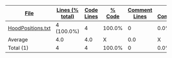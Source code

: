 
|[File](https://github.com/FRCTeam5199/Robot-Code-2021/tree/souper-secret-contraband/Statistics/plaintext/NameAscending.md/)|[Lines (% total)](https://github.com/FRCTeam5199/Robot-Code-2021/tree/souper-secret-contraband/Statistics/plaintext/LinesDescending.md/)|[Code Lines](https://github.com/FRCTeam5199/Robot-Code-2021/tree/souper-secret-contraband/Statistics/plaintext/CodeDescending.md/)|[% Code](https://github.com/FRCTeam5199/Robot-Code-2021/tree/souper-secret-contraband/Statistics/plaintext/ProportionCodeDescending.md/)|[Comment Lines](https://github.com/FRCTeam5199/Robot-Code-2021/tree/souper-secret-contraband/Statistics/plaintext/CommentsDescending.md/)|[% Comment](https://github.com/FRCTeam5199/Robot-Code-2021/tree/souper-secret-contraband/Statistics/plaintext/ProportionCommentsDescending.md/)|[Blank Lines](https://github.com/FRCTeam5199/Robot-Code-2021/tree/souper-secret-contraband/Statistics/plaintext/BlanksDescending.md/)|[% Blank](https://github.com/FRCTeam5199/Robot-Code-2021/tree/souper-secret-contraband/Statistics/plaintext/ProportionBlanksAscending.md/)|
| --- | --- | --- | --- | --- | --- | --- | --- |
|[HoodPositions.txt](https://github.com/FRCTeam5199/Robot-Code-2021/tree/souper-secret-contraband/src/main/java/frc/misc/HoodPositions.txt)|4 (100.0%)|4|100.0%|0|0.0%|0|0.0%|
|Average |4.0|4.0|X|0.0|X|0.0|X|
|Total (1)|4|4|100.0%|0| 0.0%|0|0.0%|